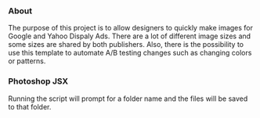 ### About

The purpose of this project is to allow designers to quickly make images for Google and Yahoo Dispaly Ads. There are a lot of different image sizes and some sizes are shared by both publishers. Also, there is the possibility to use this template to automate A/B testing changes such as changing colors or patterns.

### Photoshop JSX

Running the script will prompt for a folder name and the files will be saved to that folder.
